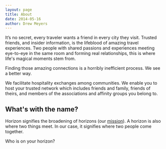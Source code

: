 ```yaml
---
layout: page
title: About
date: 2014-05-16
author: Drew Meyers
---
```


It’s no secret, every traveler wants a friend in every city they visit. Trusted friends, and insider information, is the lifeblood of amazing travel experiences. Two people with shared passions and experiences meeting eye-to-eye in the same room and forming real relationships, this is where life's magical moments stem from.

Finding those amazing connections is a horribly inefficient process. We see a better way.

We facilitate hospitality exchanges among communities.  We enable you to host your trusted network which includes friends and family, friends of theirs, and members of the associations and affinity groups you belong to.

## What's with the name?

Horizon signifies the broadening of horizons (our <a href="/mission">mission</a>). A horizon is also where two things meet. In our case, it signifies where two people come together.

Who is on your horizon?